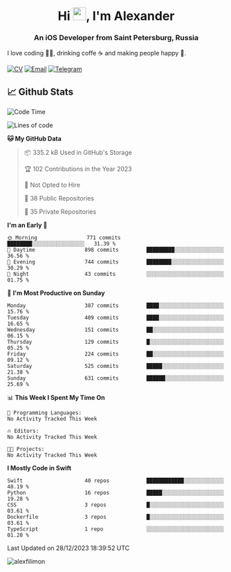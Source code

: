 <h1 align="center">Hi <img src="https://raw.githubusercontent.com/MartinHeinz/MartinHeinz/master/wave.gif" width="30px">, I'm Alexander</h1>
<h3 align="center">An iOS Developer from Saint Petersburg, Russia</h3>

I love coding 👨‍💻, drinking coffe ☕️ and making people happy 🎊.

[![CV](https://img.shields.io/badge/CV-Александр%20Филимонов-14b420)](./resources/CV_Aleksandr_Filimonov_iOS_November_2023.pdf)
[![Email](https://img.shields.io/badge/Email-as.filimonov@mail.ru-f39f37)](mailto:as.filimonov@mail.ru)
[![Telegram](https://img.shields.io/badge/Telegram-alexfilimon-1686b1)](https://t.me/alexfilimon)

## 📈 Github Stats

<!--START_SECTION:waka-->
![Code Time](http://img.shields.io/badge/Code%20Time-0%20secs-blue)

![Lines of code](https://img.shields.io/badge/From%20Hello%20World%20I%27ve%20Written-1.5%20million%20lines%20of%20code-blue)

**🐱 My GitHub Data** 

> 📦 335.2 kB Used in GitHub's Storage 
 > 
> 🏆 102 Contributions in the Year 2023
 > 
> 🚫 Not Opted to Hire
 > 
> 📜 38 Public Repositories 
 > 
> 🔑 35 Private Repositories 
 > 
**I'm an Early 🐤** 

```text
🌞 Morning                771 commits         ████████░░░░░░░░░░░░░░░░░   31.39 % 
🌆 Daytime                898 commits         █████████░░░░░░░░░░░░░░░░   36.56 % 
🌃 Evening                744 commits         ████████░░░░░░░░░░░░░░░░░   30.29 % 
🌙 Night                  43 commits          ░░░░░░░░░░░░░░░░░░░░░░░░░   01.75 % 
```
📅 **I'm Most Productive on Sunday** 

```text
Monday                   387 commits         ████░░░░░░░░░░░░░░░░░░░░░   15.76 % 
Tuesday                  409 commits         ████░░░░░░░░░░░░░░░░░░░░░   16.65 % 
Wednesday                151 commits         ██░░░░░░░░░░░░░░░░░░░░░░░   06.15 % 
Thursday                 129 commits         █░░░░░░░░░░░░░░░░░░░░░░░░   05.25 % 
Friday                   224 commits         ██░░░░░░░░░░░░░░░░░░░░░░░   09.12 % 
Saturday                 525 commits         █████░░░░░░░░░░░░░░░░░░░░   21.38 % 
Sunday                   631 commits         ██████░░░░░░░░░░░░░░░░░░░   25.69 % 
```


📊 **This Week I Spent My Time On** 

```text
💬 Programming Languages: 
No Activity Tracked This Week

🔥 Editors: 
No Activity Tracked This Week

🐱‍💻 Projects: 
No Activity Tracked This Week
```

**I Mostly Code in Swift** 

```text
Swift                    40 repos            ████████████░░░░░░░░░░░░░   48.19 % 
Python                   16 repos            █████░░░░░░░░░░░░░░░░░░░░   19.28 % 
CSS                      3 repos             █░░░░░░░░░░░░░░░░░░░░░░░░   03.61 % 
Dockerfile               3 repos             █░░░░░░░░░░░░░░░░░░░░░░░░   03.61 % 
TypeScript               1 repo              ░░░░░░░░░░░░░░░░░░░░░░░░░   01.20 % 
```




 Last Updated on 28/12/2023 18:39:52 UTC
<!--END_SECTION:waka-->

<img align="center" src="https://github-readme-stats.vercel.app/api?username=alexfilimon&show_icons=true" alt="alexfilimon" />
